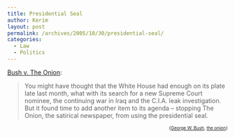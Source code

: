 ```yaml
---
title: Presidential Seal
author: Kerim
layout: post
permalink: /archives/2005/10/30/presidential-seal/
categories:
  - Law
  - Politics
---
```

<a href="http://www.nytimes.com/2005/10/24/business/24onion.html?ex=1287806400&#038;en=b40eb239c3b34014&#038;ei=5090&#038;partner=rssuserland&#038;emc=rss" onclick="_gaq.push(['_trackEvent', 'outbound-article', 'http://www.nytimes.com/2005/10/24/business/24onion.html?ex=1287806400&en=b40eb239c3b34014&ei=5090&partner=rssuserland&emc=rss', 'Bush v. The Onion']);" >Bush v. The Onion</a>:

> You might have thought that the White House had enough on its plate late last month, what with its search for a new Supreme Court nominee, the continuing war in Iraq and the C.I.A. leak investigation. But it found time to add another item to its agenda &#8211; stopping The Onion, the satirical newspaper, from using the presidential seal.

<!-- technorati tags start -->

<div style="text-align:right;">
  <span style="font-size:x-small;">{<a href="http://www.technorati.com/tag/George W. Bush" onclick="_gaq.push(['_trackEvent', 'outbound-article', 'http://www.technorati.com/tag/George W. Bush', 'George W. Bush']);"  rel="tag">George W. Bush</a>, <a href="http://www.technorati.com/tag/the onion" onclick="_gaq.push(['_trackEvent', 'outbound-article', 'http://www.technorati.com/tag/the onion', 'the onion']);"  rel="tag">the onion</a>}</span>


<!-- technorati tags end -->

